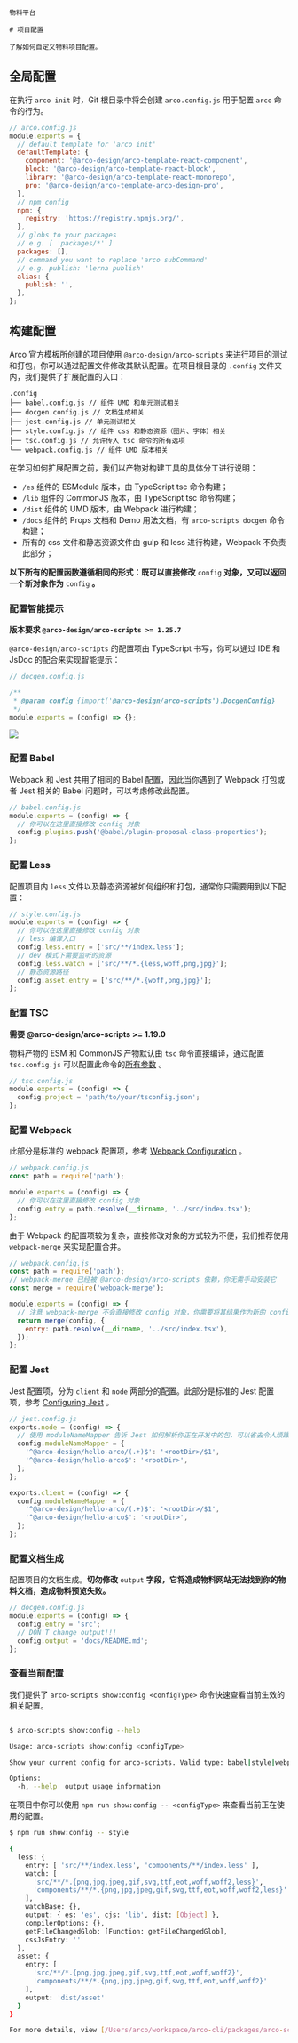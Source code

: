 `````
物料平台

# 项目配置

了解如何自定义物料项目配置。
`````

## 全局配置

在执行 `arco init` 时，Git 根目录中将会创建 `arco.config.js` 用于配置 `arco` 命令的行为。

```javascript
// arco.config.js
module.exports = {
  // default template for 'arco init'
  defaultTemplate: {
    component: '@arco-design/arco-template-react-component',
    block: '@arco-design/arco-template-react-block',
    library: '@arco-design/arco-template-react-monorepo',
    pro: '@arco-design/arco-template-arco-design-pro',
  },
  // npm config
  npm: {
    registry: 'https://registry.npmjs.org/',
  },
  // globs to your packages
  // e.g. [ 'packages/*' ]
  packages: [],
  // command you want to replace 'arco subCommand'
  // e.g. publish: 'lerna publish'
  alias: {
    publish: '',
  },
};
```

## **构建配置**

Arco 官方模板所创建的项目使用 `@arco-design/arco-scripts` 来进行项目的测试和打包，你可以通过配置文件修改其默认配置。在项目根目录的 `.config` 文件夹内，我们提供了扩展配置的入口：

```
.config
├── babel.config.js // 组件 UMD 和单元测试相关
├── docgen.config.js // 文档生成相关
├── jest.config.js // 单元测试相关
├── style.config.js // 组件 css 和静态资源（图片、字体）相关
├── tsc.config.js // 允许传入 tsc 命令的所有选项
└── webpack.config.js // 组件 UMD 版本相关
```

在学习如何扩展配置之前，我们以产物对构建工具的具体分工进行说明：

- `/es` 组件的 ESModule 版本，由 TypeScript tsc 命令构建；
- `/lib` 组件的 CommonJS 版本，由 TypeScript tsc 命令构建；
- `/dist` 组件的 UMD 版本，由 Webpack 进行构建；
- `/docs` 组件的 Props 文档和 Demo 用法文档，有 `arco-scripts docgen` 命令构建；
- 所有的 css 文件和静态资源文件由 gulp 和 less 进行构建，Webpack 不负责此部分；

**以下所有的配置函数遵循相同的形式：既可以直接修改** `config` **对象，又可以返回一个新对象作为** `config` **。**

### 配置智能提示


**版本要求 `@arco-design/arco-scripts >= 1.25.7`**

`@arco-design/arco-scripts` 的配置项由 TypeScript 书写，你可以通过 IDE 和 JsDoc 的配合来实现智能提示：

```js
// docgen.config.js

/**
 * @param config {import('@arco-design/arco-scripts').DocgenConfig}
 */
module.exports = (config) => {};
```

![](https://p1-arco.byteimg.com/tos-cn-i-uwbnlip3yd/0cecc7d5998e81f8841460f205dffd5c.png~tplv-uwbnlip3yd-webp.webp)

### **配置 Babel**

Webpack 和 Jest 共用了相同的 Babel 配置，因此当你遇到了 Webpack 打包或者 Jest 相关的 Babel 问题时，可以考虑修改此配置。

```javascript
// babel.config.js
module.exports = (config) => {
  // 你可以在这里直接修改 config 对象
  config.plugins.push('@babel/plugin-proposal-class-properties');
};
```

### **配置 Less**

配置项目内 `less` 文件以及静态资源被如何组织和打包，通常你只需要用到以下配置：

```javascript
// style.config.js
module.exports = (config) => {
  // 你可以在这里直接修改 config 对象
  // less 编译入口
  config.less.entry = ['src/**/index.less'];
  // dev 模式下需要监听的资源
  config.less.watch = ['src/**/*.{less,woff,png,jpg}'];
  // 静态资源路径
  config.asset.entry = ['src/**/*.{woff,png,jpg}'];
};
```

### 配置 TSC

**需要 @arco-design/arco-scripts >= 1.19.0**

物料产物的 ESM 和 CommonJS 产物默认由 `tsc` 命令直接编译，通过配置 `tsc.config.js` 可以配置此命令的[所有参数](https://www.typescriptlang.org/docs/handbook/compiler-options.html) 。

```javascript
// tsc.config.js
module.exports = (config) => {
  config.project = 'path/to/your/tsconfig.json';
};
```

### 配置 Webpack

此部分是标准的 webpack 配置项，参考 [Webpack Configuration](https://webpack.js.org/configuration/) 。

```javascript
// webpack.config.js
const path = require('path');

module.exports = (config) => {
  // 你可以在这里直接修改 config 对象
  config.entry = path.resolve(__dirname, '../src/index.tsx');
};
```

由于 Webpack 的配置项较为复杂，直接修改对象的方式较为不便，我们推荐使用 `webpack-merge` 来实现配置合并。

```javascript
// webpack.config.js
const path = require('path');
// webpack-merge 已经被 @arco-design/arco-scripts 依赖，你无需手动安装它
const merge = require('webpack-merge');

module.exports = (config) => {
  // 注意 webpack-merge 不会直接修改 config 对象，你需要将其结果作为新的 config 返回
  return merge(config, {
    entry: path.resolve(__dirname, '../src/index.tsx'),
  });
};
```

### **配置 Jest**

Jest 配置项，分为 `client` 和 `node` 两部分的配置。此部分是标准的 Jest 配置项，参考 [Configuring Jest](https://jestjs.io/docs/en/configuration) 。

```javascript
// jest.config.js
exports.node = (config) => {
  // 使用 moduleNameMapper 告诉 Jest 如何解析你正在开发中的包，可以省去令人烦躁的 npm link 过程
  config.moduleNameMapper = {
    '^@arco-design/hello-arco/(.+)$': '<rootDir>/$1',
    '^@arco-design/hello-arco$': '<rootDir>',
  };
};

exports.client = (config) => {
  config.moduleNameMapper = {
    '^@arco-design/hello-arco/(.+)$': '<rootDir>/$1',
    '^@arco-design/hello-arco$': '<rootDir>',
  };
};
```

### **配置文档生成**

配置项目的文档生成。**切勿修改** `output` **字段，它将造成物料网站无法找到你的物料文档，造成物料预览失败。**

```javascript
// docgen.config.js
module.exports = (config) => {
  config.entry = 'src';
  // DON'T change output!!!
  config.output = 'docs/README.md';
};
```

### **查看当前配置**

我们提供了 `arco-scripts show:config <configType>` 命令快速查看当前生效的相关配置。

```bash

$ arco-scripts show:config --help

Usage: arco-scripts show:config <configType>

Show your current config for arco-scripts. Valid type: babel|style|webpack.component|webpack.site|webpack.icon|jest|docgen

Options:
  -h, --help  output usage information
```

在项目中你可以使用 `npm run show:config -- <configType>` 来查看当前正在使用的配置。

```bash
$ npm run show:config -- style

{
  less: {
    entry: [ 'src/**/index.less', 'components/**/index.less' ],
    watch: [
      'src/**/*.{png,jpg,jpeg,gif,svg,ttf,eot,woff,woff2,less}',
      'components/**/*.{png,jpg,jpeg,gif,svg,ttf,eot,woff,woff2,less}'
    ],
    watchBase: {},
    output: { es: 'es', cjs: 'lib', dist: [Object] },
    compilerOptions: {},
    getFileChangedGlob: [Function: getFileChangedGlob],
    cssJsEntry: ''
  },
  asset: {
    entry: [
      'src/**/*.{png,jpg,jpeg,gif,svg,ttf,eot,woff,woff2}',
      'components/**/*.{png,jpg,jpeg,gif,svg,ttf,eot,woff,woff2}'
    ],
    output: 'dist/asset'
  }
}

For more details, view [/Users/arco/workspace/arco-cli/packages/arco-scripts/config/style.config]
```
